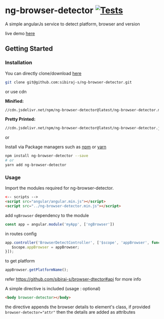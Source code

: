 # ng-browser-detector [![Tests](https://github.com/sibiraj-s/ng-browser-detector/workflows/Tests/badge.svg)](https://github.com/sibiraj-s/ng-browser-detector/actions)

A simple angularJs service to detect platform, browser and version

live demo [here][demo]

## Getting Started

### Installation

You can directly clone/download [here][ng-browser-detector]

```bash
git clone git@github.com:sibiraj-s/ng-browser-detector.git
```

or use cdn

**Minified:**

```bash
//cdn.jsdelivr.net/npm/ng-browser-detector@latest/ng-browser-detector.min.js
```

**Pretty Printed:**

```bash
//cdn.jsdelivr.net/npm/ng-browser-detector@latest/ng-browser-detector.js
```

or

Install via Package managers such as [npm][npm] or [yarn][yarn]

```bash
npm install ng-browser-detector --save
# or
yarn add ng-browser-detector
```

### Usage

Import the modules required for ng-browser-detector.

 ```html
<-- scripts -->
<script src="angular/angular.min.js"></script>
<script src="../ng-browser-detector.min.js"></script>
 ```

add `ngBrowser` dependency to the module

```js
const app = angular.module('myApp', ['ngBrowser'])
```

in routes config

```js
app.controller('BrowserDetectController', ['$scope', 'appBrowser', function BrowserDetectController($scope, appBrowser) {
   $scope.appBrowser = appBrowser;
}]);
```

to get platform

```js
appBrowser.getPlatformName();
```

refer https://github.com/sibiraj-s/browser-dtector#api for more info

A simple directive is included (usage : optional)

```html
<body browser-detector></body>
```

the directive appends the browser details to element's class, if provided `browser-detector="attr"` then the details are added as attributes

[npm]: https://www.npmjs.com/
[yarn]: https://yarnpkg.com/lang/en/
[github]: https://sibiraj-s.github.io/
[ng-browser-detector]: https://github.com/sibiraj-s/ng-browser-detector
[demo]: https://sibiraj-s.github.io/ng-browser-detector/
